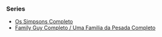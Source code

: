 ### Series

* [Os Simpsons Completo](https://conteudo-livre.github.io/site/simpsons.html)
* [Family Guy Completo / Uma Familia da Pesada Completo](https://conteudo-livre.github.io/site/family-guy.html)
